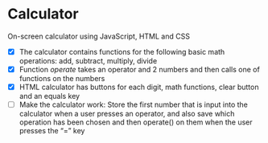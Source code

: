 # Calculator
On-screen calculator using JavaScript, HTML and CSS

- [x] The calculator contains functions for the following basic math operations: add, subtract, multiply, divide
- [x] Function _operate_ takes an operator and 2 numbers and then calls one of functions on the numbers
- [x] HTML calculator has buttons for each digit, math functions, clear button and an equals key
- [ ] Make the calculator work: Store the first number that is input into the calculator when a user presses an operator, and also save which operation has been chosen and then operate() on them when the user presses the “=” key